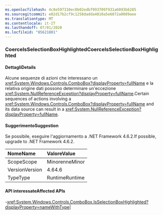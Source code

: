 ```yaml
---
ms.openlocfilehash: 4c8e597310ec0b02edbf993709f931a6093b6285
ms.sourcegitcommit: e02d17b2cf9c1258dadda4810a5e6072a0089aee
ms.translationtype: MT
ms.contentlocale: it-IT
ms.lasthandoff: 07/01/2020
ms.locfileid: "85621801"
---
```

### <a name="coerceisselectionboxhighlighted"></a><span data-ttu-id="06f15-101">CoerceIsSelectionBoxHighlighted</span><span class="sxs-lookup"><span data-stu-id="06f15-101">CoerceIsSelectionBoxHighlighted</span></span>

#### <a name="details"></a><span data-ttu-id="06f15-102">Dettagli</span><span class="sxs-lookup"><span data-stu-id="06f15-102">Details</span></span>

<span data-ttu-id="06f15-103">Alcune sequenze di azioni che interessano un <xref:System.Windows.Controls.ComboBox?displayProperty=fullName> e la relativa origine dati possono determinare un'eccezione <xref:System.NullReferenceException?displayProperty=fullName>.</span><span class="sxs-lookup"><span data-stu-id="06f15-103">Certain sequences of actions involving a <xref:System.Windows.Controls.ComboBox?displayProperty=fullName> and its data source can result in a <xref:System.NullReferenceException?displayProperty=fullName>.</span></span>

#### <a name="suggestion"></a><span data-ttu-id="06f15-104">Suggerimento</span><span class="sxs-lookup"><span data-stu-id="06f15-104">Suggestion</span></span>

<span data-ttu-id="06f15-105">Se possibile, eseguire l'aggiornamento a .NET Framework 4.6.2.</span><span class="sxs-lookup"><span data-stu-id="06f15-105">If possible, upgrade to .NET Framework 4.6.2.</span></span>

| <span data-ttu-id="06f15-106">Nome</span><span class="sxs-lookup"><span data-stu-id="06f15-106">Name</span></span>    | <span data-ttu-id="06f15-107">Valore</span><span class="sxs-lookup"><span data-stu-id="06f15-107">Value</span></span>       |
|:--------|:------------|
| <span data-ttu-id="06f15-108">Scope</span><span class="sxs-lookup"><span data-stu-id="06f15-108">Scope</span></span>   |<span data-ttu-id="06f15-109">Minorenne</span><span class="sxs-lookup"><span data-stu-id="06f15-109">Minor</span></span>|
|<span data-ttu-id="06f15-110">Version</span><span class="sxs-lookup"><span data-stu-id="06f15-110">Version</span></span>|<span data-ttu-id="06f15-111">4.6</span><span class="sxs-lookup"><span data-stu-id="06f15-111">4.6</span></span>|
|<span data-ttu-id="06f15-112">Type</span><span class="sxs-lookup"><span data-stu-id="06f15-112">Type</span></span>|<span data-ttu-id="06f15-113">Runtime</span><span class="sxs-lookup"><span data-stu-id="06f15-113">Runtime</span></span>

#### <a name="affected-apis"></a><span data-ttu-id="06f15-114">API interessate</span><span class="sxs-lookup"><span data-stu-id="06f15-114">Affected APIs</span></span>

-<xref:System.Windows.Controls.ComboBox.IsSelectionBoxHighlighted?displayProperty=nameWithType></li></ul>|
